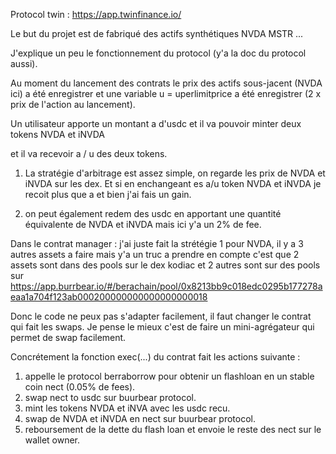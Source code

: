 Protocol twin :  https://app.twinfinance.io/

Le but du projet est de fabriqué des actifs synthétiques NVDA MSTR ... 

J'explique un peu le fonctionnement du protocol (y'a la doc du protocol aussi). 

Au moment du lancement des contrats le prix des actifs sous-jacent (NVDA ici) a été enregistrer et une variable 
u = uperlimitprice a été enregistrer (2 x prix de l'action au lancement).

Un utilisateur apporte un montant a d'usdc et il va pouvoir minter deux tokens
NVDA et iNVDA

et il va recevoir a / u des deux tokens. 

1. La stratégie d'arbitrage est assez simple, on regarde les prix de NVDA et iNVDA sur les dex. Et si en enchangeant es a/u token NVDA et iNVDA je recoit plus que a et bien j'ai fais un gain. 

2. on peut également redem des usdc en apportant une quantité équivalente de NVDA et iNVDA mais ici y'a un 2% de fee.

Dans le contrat manager : j'ai juste fait la strétégie 1 pour NVDA, il y a 3 autres assets a faire mais y'a un truc a prendre en compte c'est que 2 assets sont dans des pools sur le dex kodiac et 2 autres sont sur des pools sur
https://app.burrbear.io/#/berachain/pool/0x8213bb9c018edc0295b177278aeaa1a704f123ab000200000000000000000018

Donc le code ne peux pas s'adapter facilement, il faut changer le contrat qui fait les swaps. Je pense le mieux c'est de faire un mini-agrégateur qui permet de swap facilement.

Concrétement la fonction exec(...) du contrat fait les actions suivante : 

1. appelle le protocol berraborrow pour obtenir un flashloan en un stable coin nect (0.05% de fees).
2. swap nect to usdc sur buurbear protocol.
3. mint les tokens NVDA et iNVA avec les usdc recu.
4. swap de NVDA et iNVDA en nect sur buurbear protocol.
5. reboursement de la dette du flash loan et envoie le reste des nect sur le wallet owner.
